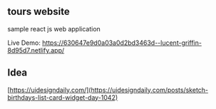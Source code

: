 ## tours website

sample react js web application

Live Demo: https://630647e9d0a03a0d2bd3463d--lucent-griffin-8d95d7.netlify.app/



## Idea
[https://uidesigndaily.com/](https://uidesigndaily.com/posts/sketch-birthdays-list-card-widget-day-1042)
